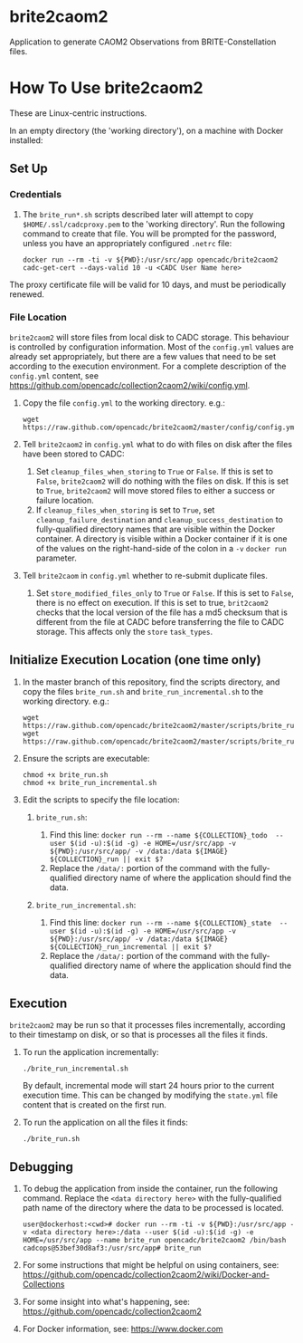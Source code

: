 # brite2caom2
Application to generate CAOM2 Observations from BRITE-Constellation files.

# How To Use brite2caom2

These are Linux-centric instructions.

In an empty directory (the 'working directory'), on a machine with Docker installed:

## Set Up

### Credentials

1. The `brite_run*.sh` scripts described later will attempt to copy `$HOME/.ssl/cadcproxy.pem` to the 'working directory'. Run the following command to create that file. You will be prompted for the password, unless you have an appropriately configured `.netrc` file:

   ```
   docker run --rm -ti -v ${PWD}:/usr/src/app opencadc/brite2caom2 cadc-get-cert --days-valid 10 -u <CADC User Name here>
   ```

The proxy certificate file will be valid for 10 days, and must be periodically renewed.

### File Location

`brite2caom2` will store files from local disk to CADC storage. This behaviour is controlled by configuration 
information. Most of the `config.yml` values are already set appropriately, but there are a few values that need to be 
set according to the execution environment. For a complete description of the `config.yml` content, see
https://github.com/opencadc/collection2caom2/wiki/config.yml.

1. Copy the file `config.yml` to the working directory. e.g.:

   ```
   wget https://raw.github.com/opencadc/brite2caom2/master/config/config.yml
   ```

1. Tell `brite2caom2` in `config.yml` what to do with files on disk after the files have been stored to CADC:
   1. Set `cleanup_files_when_storing` to `True` or `False`. If this is set to `False`, `brite2caom2` will do nothing with the files on disk.
   If this is set to `True`, `brite2caom2` will move stored files to either a success or failure location.
   2. If `cleanup_files_when_storing` is set to `True`, set `cleanup_failure_destination`  and `cleanup_success_destination` to fully-qualified directory names that are visible within the Docker container. A directory is visible within a Docker container if it
   is one of the values on the right-hand-side of the colon in a `-v` `docker run` parameter.

1. Tell `brite2caom` in `config.yml` whether to re-submit duplicate files. 
   1. Set `store_modified_files_only` to `True` or `False`. If this is set to `False`, there is no effect on execution. If this is set to true, `brit2caom2`
   checks that the local version of the file has a md5 checksum that is different from the file at CADC before transferring the file to CADC storage. This affects only the `store` `task_types`.


## Initialize Execution Location (one time only)

1. In the master branch of this repository, find the scripts directory, and copy the files `brite_run.sh`  and `brite_run_incremental.sh` to the working directory. e.g.:

   ```
   wget https://raw.github.com/opencadc/brite2caom2/master/scripts/brite_run.sh
   wget https://raw.github.com/opencadc/brite2caom2/master/scripts/brite_run_incremental.sh
   ```

1. Ensure the scripts are executable:

   ```
   chmod +x brite_run.sh
   chmod +x brite_run_incremental.sh
   ```

1. Edit the scripts to specify the file location:

   1. `brite_run.sh`:
      1. Find this line: `docker run --rm --name ${COLLECTION}_todo  --user $(id -u):$(id -g) -e HOME=/usr/src/app -v ${PWD}:/usr/src/app/ -v /data:/data ${IMAGE} ${COLLECTION}_run || exit $?`
      2. Replace the `/data/:` portion of the command with the fully-qualified directory name of where the application should find the data.

   1. `brite_run_incremental.sh`:
      1. Find this line: `docker run --rm --name ${COLLECTION}_state  --user $(id -u):$(id -g) -e HOME=/usr/src/app -v ${PWD}:/usr/src/app/ -v /data:/data ${IMAGE} ${COLLECTION}_run_incremental || exit $?`
      2. Replace the `/data/:` portion of the command with the fully-qualified directory name of where the application should find the data.

## Execution

`brite2caom2` may be run so that it processes files incrementally, according to their timestamp on disk, or so that is processes all the files it finds.

1. To run the application incrementally:

   ```
   ./brite_run_incremental.sh
   ```
   By default, incremental mode will start 24 hours prior to the current execution time. This can be changed by modifying the `state.yml` file content that is created on the first run.

1. To run the application on all the files it finds:

    ```
    ./brite_run.sh
    ```

## Debugging

1. To debug the application from inside the container, run the following command. Replace the `<data directory here>` with the fully-qualified path name of the directory where the data to be processed is located.

   ```
   user@dockerhost:<cwd># docker run --rm -ti -v ${PWD}:/usr/src/app -v <data directory here>:/data --user $(id -u):$(id -g) -e HOME=/usr/src/app --name brite_run opencadc/brite2caom2 /bin/bash
   cadcops@53bef30d8af3:/usr/src/app# brite_run
   ```

1. For some instructions that might be helpful on using containers, see:
https://github.com/opencadc/collection2caom2/wiki/Docker-and-Collections

1. For some insight into what's happening, see: https://github.com/opencadc/collection2caom2

1. For Docker information, see: https://www.docker.com
